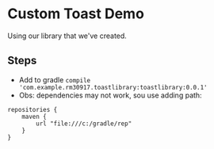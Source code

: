 # Custom Toast Demo

Using our library that we've created.

## Steps

- Add to gradle `compile 'com.example.rm30917.toastlibrary:toastlibrary:0.0.1'`
- Obs: dependencies may not work, sou use adding path:

```
repositories {
    maven {
        url "file:///c:/gradle/rep"
    }
}
```